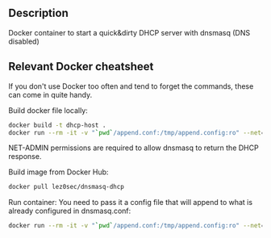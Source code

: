 ## Description
Docker container to start a quick&dirty DHCP server with dnsmasq (DNS disabled)

## Relevant Docker cheatsheet

If you don't use Docker too often and tend to forget the commands, these can come in quite handy.

Build docker file locally:

```bash
docker build -t dhcp-host .
docker run --rm -it -v "`pwd`/append.conf:/tmp/append.config:ro" --net=host --cap-add=NET_ADMIN dhcp-host
```

NET-ADMIN permissions are required to allow dnsmasq to return the DHCP response.

Build image from Docker Hub:
```bash
docker pull lez0sec/dnsmasq-dhcp
```

Run container:
You need to pass it a config file that will append to what is already configured in dnsmasq.conf:
```bash
docker run --rm -it -v "`pwd`/append.conf:/tmp/append.config:ro" --net=host --cap-add=NET_ADMIN lez0sec/dnsmasq-dhcp
```
